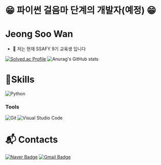 # 😁 파이썬 걸음마 단계의 개발자(예정) 😁
# Jeong Soo Wan
- 🌱 저는 현재 SSAFY 9기 교육생 입니다

[![Solved.ac Profile](http://mazassumnida.wtf/api/v2/generate_badge?boj=krkdhs6240)](https://solved.ac/krkdhs6240/)
![Anurag's GitHub stats](https://github-readme-stats.vercel.app/api?username=SWan9710&show_icons=true&theme=radical)

# 💪Skills
![Python](https://img.shields.io/badge/Python-3776AB.svg?&style=for-the-badge&logo=Python&logoColor=white)

### Tools
![Git](https://img.shields.io/badge/Git-F05032.svg?&style=for-the-badge&logo=Git&logoColor=white)
![Visual Studio Code](https://img.shields.io/badge/Visual%20Studio%20Code-007ACC.svg?&style=for-the-badge&logo=Visual%20Studio%20Code&logoColor=white)


# :mailbox_with_mail: Contacts
[![Naver Badge](https://img.shields.io/badge/Naver-03C75A?style=flat-square&logo=Naver&logoColor=white&link=mailto:krkdhs6240@naver.com)](mailto:krkdhs6240@naver.com)
[![Gmail Badge](https://img.shields.io/badge/Gmail-d14836?style=flat-square&logo=Gmail&logoColor=white&link=mailto:krkdhs3333@gmail.com)](mailto:krkdhs3333@gmail.com)

